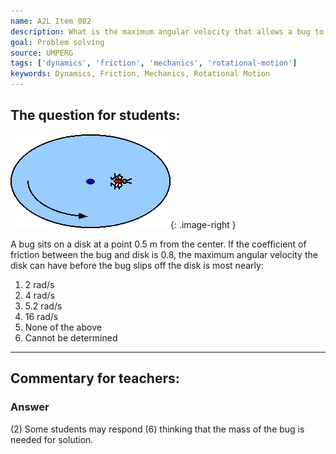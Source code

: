 ```yaml
---
name: A2L Item 082
description: What is the maximum angular velocity that allows a bug to remain fixed on a rotating disk.
goal: Problem solving
source: UMPERG
tags: ['dynamics', 'friction', 'mechanics', 'rotational-motion']
keywords: Dynamics, Friction, Mechanics, Rotational Motion
---
```


## The question for students:

![Item082_fig1.gif](../images/Item082_fig1.gif){: .image-right } 

A bug sits on a disk at a point 0.5 m from the center.  If the
coefficient of friction between the bug and disk is 0.8, the maximum
angular velocity the disk can have before the bug slips off the disk is
most nearly:

1. 2 rad/s
2. 4 rad/s
3. 5.2 rad/s
4. 16 rad/s
5. None of the above
6. Cannot be determined


<hr/>

## Commentary for teachers:

### Answer

(2) Some students may respond (6) thinking that the mass of the bug is
needed for solution.
